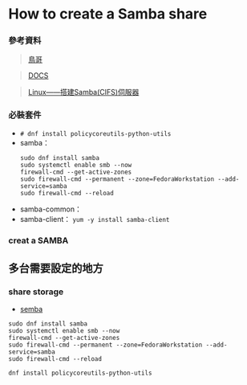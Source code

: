 # How to create a Samba share

### 參考資料
>[鳥哥](http://linux.ev.ncku.edu.tw/linux_server/centos4/0370samba-centos4.php#client_win_445)

>[DOCS](https://docs.fedoraproject.org/en-US/quick-docs/samba/#sharing_a_directory_for_many_users)

>[Linux——搭建Samba(CIFS)伺服器](https://iter01.com/640334.html)

### 必裝套件
- `# dnf install policycoreutils-python-utils`
- samba：
    ```
    sudo dnf install samba
    sudo systemctl enable smb --now
    firewall-cmd --get-active-zones
    sudo firewall-cmd --permanent --zone=FedoraWorkstation --add-service=samba
    sudo firewall-cmd --reload 
    ```
- samba-common：
- samba-client： ```yum -y install samba-client```

### creat a SAMBA

## 多台需要設定的地方

### share storage
- [semba](https://docs.fedoraproject.org/en-US/quick-docs/samba/#install_and_enable_samba)
```
sudo dnf install samba
sudo systemctl enable smb --now
firewall-cmd --get-active-zones
sudo firewall-cmd --permanent --zone=FedoraWorkstation --add-service=samba
sudo firewall-cmd --reload

dnf install policycoreutils-python-utils
```
